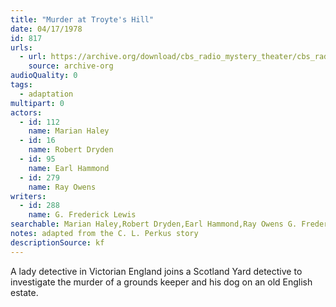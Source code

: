 ```yaml
---
title: "Murder at Troyte's Hill"
date: 04/17/1978
id: 817
urls: 
  - url: https://archive.org/download/cbs_radio_mystery_theater/cbs_radio_mystery_theater-0801-0850.zip/cbs_radio_mystery_theater-0801-0850%2Fcbsrmt_0817_murder_at_troytes_hill.mp3
    source: archive-org
audioQuality: 0
tags: 
  - adaptation
multipart: 0
actors:  
  - id: 112
    name: Marian Haley  
  - id: 16
    name: Robert Dryden  
  - id: 95
    name: Earl Hammond  
  - id: 279
    name: Ray Owens
writers:  
  - id: 288
    name: G. Frederick Lewis
searchable: Marian Haley,Robert Dryden,Earl Hammond,Ray Owens G. Frederick Lewis
notes: adapted from the C. L. Perkus story
descriptionSource: kf
---
```

A lady detective in Victorian England joins a Scotland Yard detective to investigate the murder of a grounds keeper and his dog on an old English estate.